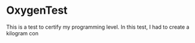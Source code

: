 # OxygenTest
This is a test to certify my programming level. In this test, I had to create a kilogram con                
